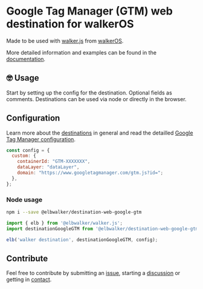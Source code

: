 # Google Tag Manager (GTM) web destination for walkerOS

Made to be used with
[walker.js](https://www.npmjs.com/package/@elbwalker/walker.js) from
[walkerOS](https://github.com/elbwalker/walkerOS).

More detailed information and examples can be found in the
[documentation](https://www.elbwalker.com/docs/destinations/web/google-gtm).

## 🤓 Usage

Start by setting up the config for the destination. Optional fields as comments.
Destinations can be used via node or directly in the browser.

## Configuration

Learn more about the
[destinations](https://www.elbwalker.com/docs/destinations/) in general and read
the detailled
[Google Tag Manager configuration](https://www.elbwalker.com/docs/destinations/web/google-gtm#configuration).

```js
const config = {
  custom: {
    containerId: "GTM-XXXXXXX",
    dataLayer: "dataLayer",
    domain: "https://www.googletagmanager.com/gtm.js?id=";
  },
};
```

### Node usage

```sh
npm i --save @elbwalker/destination-web-google-gtm
```

```ts
import { elb } from '@elbwalker/walker.js';
import destinationGoogleGTM from '@elbwalker/destination-web-google-gtm';

elb('walker destination', destinationGoogleGTM, config);
```

## Contribute

Feel free to contribute by submitting an
[issue](https://github.com/elbwalker/walkerOS/issues), starting a
[discussion](https://github.com/elbwalker/walkerOS/discussions) or getting in
[contact](https://calendly.com/elb-alexander/30min).
